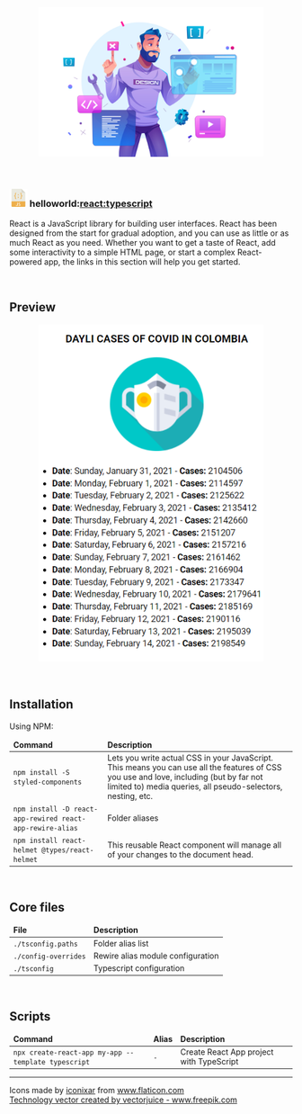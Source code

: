 <main>

  <section>
    <article>
      <p align="center"> 
        <img alt="Tech" src="theme/assets/img/tech.jpg" title="Tech" width="400" />      
      </p>
    </article>
  </section>

  <br />

  <section>
    <article>
      <h1>
        <img src="theme/assets/img/javascript.png" alt="Javascript" title="Javascript" /> 
        helloworld:<a href="https://es.reactjs.org/" rel="external" title="Webpack">react:typescript</a>
      </h1>
      <p>
        React is a JavaScript library for building user interfaces. React has been designed from the start for gradual adoption, and you can use as little or as much React as you need. Whether you want to get a taste of React, add some interactivity to a simple HTML page, or start a complex React-powered app, the links in this section will help you get started. 
      </p>
    </article>
  </section>

  <br />

  <section>
    <article>
      <h2>Preview</h2> 
      <p align="center"> 
        <img alt="Theme preview" src="theme/assets/img/theme-preview.png" title="Theme preview" width="400" />      
      </p>
    </article>
  </section>
  
  <br />

  <section>
    <article>
      <h2>Installation</h2> 
      <p>Using NPM:</p>
      <table>
        <thead>
          <tr>
            <td><strong>Command</strong></td>
            <td><strong>Description</strong></td>
          </tr>
        </thead>
        <tbody>
          <tr>
            <td><code>npm install -S styled-components</code></td>
            <td>Lets you write actual CSS in your JavaScript. This means you can use all the features of CSS you use and love, including (but by far not limited to) media queries, all pseudo-selectors, nesting, etc.</td>
          </tr>
          <tr>
            <td><code>npm install -D react-app-rewired react-app-rewire-alias</code></td>
            <td>Folder aliases</td>
          </tr>    
          <tr>
            <td><code>npm install react-helmet @types/react-helmet</code></td>
            <td>This reusable React component will manage all of your changes to the document head.</td>
          </tr>   
        </tbody>
      </table>      
    </article>
  </section>

  <br />

  <section>
    <article>
      <h2>Core files</h2> 
      <table>
        <thead>
          <tr>
            <td><strong>File</strong></td>
            <td><strong>Description</strong></td>
          </tr>
        </thead>
        <tbody>
          <tr>
            <td><code>./tsconfig.paths</code></td>
            <td>Folder alias list</td>
          </tr>    
          <tr>
            <td><code>./config-overrides</code></td>
            <td>Rewire alias module configuration</td>
          </tr>     
          <tr>
            <td><code>./tsconfig</code></td>
            <td>Typescript configuration</td>
          </tr>  
        </tbody>
      </table> 
    </article>
  </section>

  <br />

  <section>
    <article>
      <h2>Scripts</h2>
      <table>
        <thead>
          <tr>
            <td><strong>Command</strong></td>
            <td><strong>Alias</strong></td>
            <td><strong>Description</strong></td>
          </tr>
        </thead>
        <tbody>
          <tr>
            <td><code>npx create-react-app my-app --template typescript</code></td>
            <td><code>-</code></td>
            <td>Create React App project with TypeScript</code>
          </tr>
        </tbody>
      </table>
    </article>
  </section>

  <hr />

  <section>
    <article>
      <p>
        Icons made by <a href="https://www.flaticon.com/authors/iconixar" title="iconixar">iconixar</a> from <a href="https://www.flaticon.com/" title="Flaticon">www.flaticon.com</a>
        <br />
        <a href='https://www.freepik.com/vectors/technology'>Technology vector created by vectorjuice - www.freepik.com</a>
      </p>      
    </article>
  </section>

  </main>
